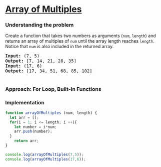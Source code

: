 # [Array of Multiples](https://edabit.com/challenge/ebcd4Xu8TLizaj6dm)

### Understanding the problem

Create a function that takes two numbers as arguments (`num`, `length`) and returns an array of multiples of `num` until the array length reaches `length`. Notice that `num` is also included in the returned array.

<pre>
<b>Input:</b> (7, 5)
<b>Output:</b> [7, 14, 21, 28, 35]
<b>Input:</b> (17, 6)
<b>Output:</b> [17, 34, 51, 68, 85, 102]
</pre>

#
### Approach: For Loop, Built-In Functions

### Implementation
```js
function arrayOfMultiples (num, length) {
  let arr = [];
  for(i = 1; i <= length; i ++){
    let number = i*num;
    arr.push(number);
  }
	return arr;
}

console.log(arrayOfMultiples(7,5));
console.log(arrayOfMultiples(17,6));
```
